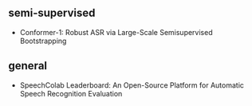 ## semi-supervised
- Conformer-1: Robust ASR via Large-Scale Semisupervised Bootstrapping

## general
- SpeechColab Leaderboard: An Open-Source Platform for Automatic Speech Recognition Evaluation
